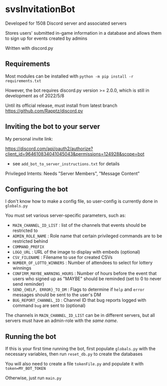 # svsInvitationBot
Developed for 1508 Discord server and associated servers

Stores users' submitted in-game information in a database and allows them to sign up for events created by admins

Written with discord.py

## Requirements
Most modules can be installed with `python -m pip install -r requirements.txt`

However, the bot requires discord.py version >= 2.0.0, which is still in development as of 2022/5/8

Until its official release, must install from latest branch https://github.com/Rapptz/discord.py

## Inviting the bot to your server
My personal invite link: 

https://discord.com/api/oauth2/authorize?client_id=964610834041045043&permissions=124928&scope=bot

* see `add_bot_to_server_instructions.txt` for details

Privileged Intents: Needs "Server Members", "Message Content" 

## Configuring the bot
I don't know how to make a config file, so user-config is currently done in `globals.py`

You must set various server-specific parameters, such as: 

* `MAIN_CHANNEL_ID_LIST` : list of the channels that events should be restricted to 
* `ADMIN_ROLE_NAME` : Role name that certain privileged commands are to be restricted behind
* `COMMAND_PREFIX`
* `LOGO_URL` : URL of the image to display with embeds (optional)
* `CSV_FILENAME` : Filename to use for created CSVs
* `NUMBER_OF_LOTTO_WINNERS` : Number of attendees to select for lottery winnings
* `CONFIRM_MAYBE_WARNING_HOURS` : Number of hours before the event that users who signed up as "MAYBE" should be reminded (set to 0 to never send reminder)
* `SEND_{HELP, ERROR}_TO_DM` : Flags to determine if `help` and `error` messages should be sent to the user's DM
* `BUG_REPORT_CHANNEL_ID` : Channel ID that bug reports logged with command `bug` are sent to (optional)

The channels in `MAIN_CHANNEL_ID_LIST` can be in different servers, but all servers must have an admin-role with the *same name*.

## Running the bot
If this is your first time running the bot, first populate `globals.py` with the necessary variables, then run `reset_db.py` to create the databases

You will also need to create a file `tokenFile.py` and populate it with `token=MY_BOT_TOKEN`

Otherwise, just run `main.py`

